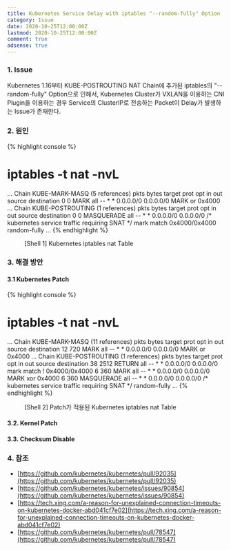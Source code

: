 ```yaml
---
title: Kubernetes Service Delay with iptables "--random-fully" Option
category: Issue
date: 2020-10-25T12:00:00Z
lastmod: 2020-10-25T12:00:00Z
comment: true
adsense: true
---
```


### 1. Issue

Kubernetes 1.16부터 KUBE-POSTROUTING NAT Chain에 추가된 iptables의 "--random-fully" Option으로 인해서, Kubernetes Cluster가 VXLAN을 이용하는 CNI Plugin을 이용하는 경우 Service의 ClusterIP로 전송하는 Packet이 Delay가 발생하는 Issue가 존재한다.

### 2. 원인

{% highlight console %}
# iptables -t nat -nvL
...
Chain KUBE-MARK-MASQ (5 references)
 pkts bytes target     prot opt in     out     source               destination
    0     0 MARK       all  --  *      *       0.0.0.0/0            0.0.0.0/0            MARK or 0x4000
...
Chain KUBE-POSTROUTING (1 references)
 pkts bytes target     prot opt in     out     source               destination
    0     0 MASQUERADE  all  --  *      *       0.0.0.0/0            0.0.0.0/0            /* kubernetes service traffic requiring SNAT */ mark match 0x4000/0x4000 random-fully
...
{% endhighlight %}
<figure>
<figcaption class="caption">[Shell 1] Kubernetes iptables nat Table</figcaption>
</figure>

### 3. 해결 방안

#### 3.1 Kubernetes Patch

{% highlight console %}
# iptables -t nat -nvL
...
Chain KUBE-MARK-MASQ (11 references)
 pkts bytes target     prot opt in     out     source               destination
   12   720 MARK       all  --  *      *       0.0.0.0/0            0.0.0.0/0            MARK or 0x4000
...
Chain KUBE-POSTROUTING (1 references)
 pkts bytes target     prot opt in     out     source               destination
   38  2512 RETURN     all  --  *      *       0.0.0.0/0            0.0.0.0/0            mark match ! 0x4000/0x4000
    6   360 MARK       all  --  *      *       0.0.0.0/0            0.0.0.0/0            MARK xor 0x4000
    6   360 MASQUERADE  all  --  *      *       0.0.0.0/0            0.0.0.0/0            /* kubernetes service traffic requiring SNAT */ random-fully
...
{% endhighlight %}
<figure>
<figcaption class="caption">[Shell 2] Patch가 적용된 Kubernetes iptables nat Table</figcaption>
</figure>

#### 3.2. Kernel Patch

#### 3.3. Checksum Disable

### 4. 참조

* [https://github.com/kubernetes/kubernetes/pull/92035](https://github.com/kubernetes/kubernetes/pull/92035)
* [https://github.com/kubernetes/kubernetes/issues/90854](https://github.com/kubernetes/kubernetes/issues/90854)
* [https://tech.xing.com/a-reason-for-unexplained-connection-timeouts-on-kubernetes-docker-abd041cf7e02](https://tech.xing.com/a-reason-for-unexplained-connection-timeouts-on-kubernetes-docker-abd041cf7e02)
* [https://github.com/kubernetes/kubernetes/pull/78547](https://github.com/kubernetes/kubernetes/pull/78547)

